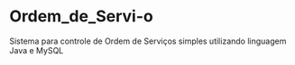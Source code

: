 # Ordem_de_Servi-o
Sistema para controle de Ordem de Serviços simples utilizando linguagem Java e MySQL
